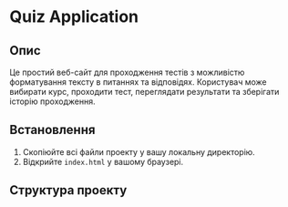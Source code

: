 # Quiz Application

## Опис

Це простий веб-сайт для проходження тестів з можливістю форматування тексту в питаннях та відповідях. Користувач може вибирати курс, проходити тест, переглядати результати та зберігати історію проходження.

## Встановлення

1. Скопіюйте всі файли проекту у вашу локальну директорію.
2. Відкрийте `index.html` у вашому браузері.

## Структура проекту

